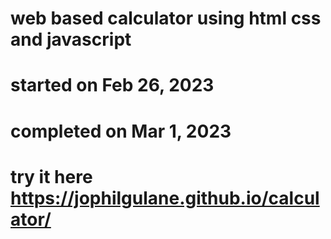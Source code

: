 # web based calculator using html css and javascript
# started on Feb 26, 2023
# completed on Mar 1, 2023

# try it here https://jophilgulane.github.io/calculator/
